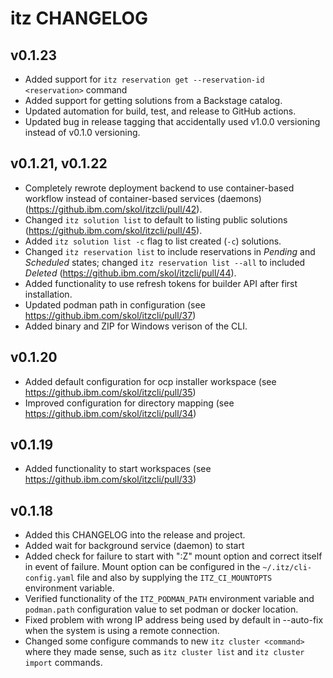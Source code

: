 # itz CHANGELOG 

## v0.1.23
* Added support for `itz reservation get --reservation-id <reservation>` command
* Added support for getting solutions from a Backstage catalog.
* Updated automation for build, test, and release to GitHub actions.
* Updated bug in release tagging that accidentally used v1.0.0 versioning instead of v0.1.0 versioning.

## v0.1.21, v0.1.22
* Completely rewrote deployment backend to use container-based workflow instead
of container-based services (daemons) (https://github.ibm.com/skol/itzcli/pull/42).
* Changed `itz solution list` to default to listing public solutions (https://github.ibm.com/skol/itzcli/pull/45).
* Added `itz solution list -c` flag to list created (`-c`) solutions.
* Changed `itz reservation list` to include reservations in _Pending_ and _Scheduled_
states; changed `itz reservation list --all` to included _Deleted_ (https://github.ibm.com/skol/itzcli/pull/44).
* Added functionality to use refresh tokens for builder API after first installation.
* Updated podman path in configuration (see https://github.ibm.com/skol/itzcli/pull/37)
* Added binary and ZIP for Windows verison of the CLI.

## v0.1.20
* Added default configuration for ocp installer workspace (see https://github.ibm.com/skol/itzcli/pull/35)
* Improved configuration for directory mapping (see https://github.ibm.com/skol/itzcli/pull/34)

## v0.1.19
* Added functionality to start workspaces (see https://github.ibm.com/skol/itzcli/pull/33)

## v0.1.18
* Added this CHANGELOG into the release and project.
* Added wait for background service (daemon) to start
* Added check for failure to start with ":Z" mount option and correct itself in
event of failure. Mount option can be configured in the `~/.itz/cli-config.yaml`
file and also by supplying the `ITZ_CI_MOUNTOPTS` environment variable.
* Verified functionality of the `ITZ_PODMAN_PATH` environment variable and 
`podman.path` configuration value to set podman or docker location.
* Fixed problem with wrong IP address being used by default in --auto-fix when
the system is using a remote connection.
* Changed some configure commands to new `itz cluster <command>` where they
made sense, such as `itz cluster list` and `itz cluster import` commands.
